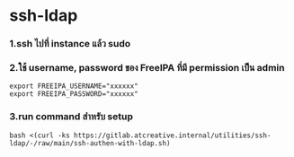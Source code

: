 # ssh-ldap
### 1.ssh ไปที่ instance แล้ว sudo

### 2.ใช้ username, password ของ FreeIPA ที่มี permission เป็น admin
```
export FREEIPA_USERNAME="xxxxxx"
export FREEIPA_PASSWORD="xxxxxx"
```

### 3.run command สำหรับ setup
```
bash <(curl -ks https://gitlab.atcreative.internal/utilities/ssh-ldap/-/raw/main/ssh-authen-with-ldap.sh)
```